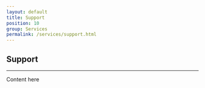 ```yaml
---
layout: default
title: Support
position: 10
group: Services
permalink: /services/support.html
---
```


## Support
***

Content here